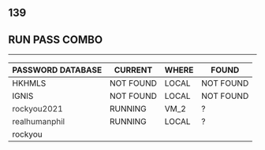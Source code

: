 ## 139

## RUN PASS COMBO

_________________________

| PASSWORD DATABASE   | CURRENT   | WHERE   | FOUND    |
|---------------------|-----------|---------|----------|
| HKHMLS              | NOT FOUND | LOCAL   | NOT FOUND|
| IGNIS               | NOT FOUND | LOCAL   | NOT FOUND|
| <span style="animation: blinking 1s infinite;">rockyou2021</span> | RUNNING   | VM_2    | ?        |
| <span style="animation: blinking 1s infinite;">realhumanphil</span> | RUNNING   | LOCAL   | ?        |
| rockyou            |           |         |          |

<style>
@keyframes blinking {
    0% { opacity: 1; }
    50% { opacity: 0; }
    100% { opacity: 1; }
}
</style>
